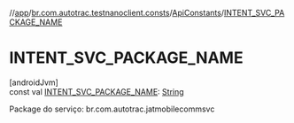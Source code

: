 //[app](../../../index.md)/[br.com.autotrac.testnanoclient.consts](../index.md)/[ApiConstants](index.md)/[INTENT_SVC_PACKAGE_NAME](-i-n-t-e-n-t_-s-v-c_-p-a-c-k-a-g-e_-n-a-m-e.md)

# INTENT_SVC_PACKAGE_NAME

[androidJvm]\
const val [INTENT_SVC_PACKAGE_NAME](-i-n-t-e-n-t_-s-v-c_-p-a-c-k-a-g-e_-n-a-m-e.md): [String](https://kotlinlang.org/api/latest/jvm/stdlib/kotlin/-string/index.html)

Package do serviço: br.com.autotrac.jatmobilecommsvc
